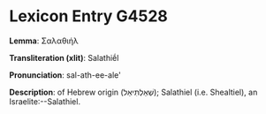 # Lexicon Entry G4528

**Lemma**: Σαλαθιήλ

**Transliteration (xlit)**: Salathiḗl

**Pronunciation**: sal-ath-ee-ale'

**Description**:
of Hebrew origin (שְׁאַלְתִּיאֵל); Salathiel (i.e. Shealtiel), an Israelite:--Salathiel.
